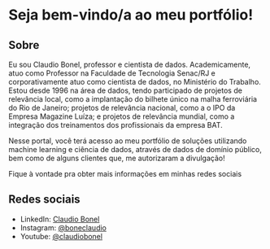 # Seja bem-vindo/a ao meu portfólio!

## Sobre
 
Eu sou Claudio Bonel, professor e cientista de dados. Academicamente, atuo como Professor na Faculdade de Tecnologia Senac/RJ e corporativamente atuo como cientista de dados, no Ministério do Trabalho. Estou desde 1996 na área de dados, tendo participado de projetos de relevância local, como a implantação do bilhete único na malha ferroviária do Rio de Janeiro; projetos de relevância nacional, como a o IPO da Empresa Magazine Luíza; e projetos de relevância mundial, como a integração dos treinamentos dos profissionais da empresa BAT.

Nesse portal, você terá acesso ao meu portfólio de soluções utilizando machine learning e ciência de dados, através de dados de domínio público, bem como de alguns clientes que, me autorizaram a divulgação!

Fique à vontade pra obter mais informações em minhas redes sociais

## Redes sociais

- LinkedIn: [Claudio Bonel](http://br.linkedin.com/in/bonel)
- Instagram: [@boneclaudio](http://instagram.com/bonelclaudio)
- Youtube: [@claudiobonel](http://youtube.com/C/ClaudioBonel)

